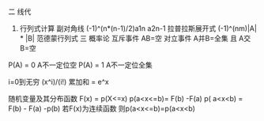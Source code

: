 二 线代
1. 行列式计算
 副对角线 (-1)^(n*(n-1)/2)a1n a2n-1
 拉普拉斯展开式 (-1)^(nm)|A| * |B|
 范德蒙行列式 
三 概率论
互斥事件 AB=空
对立事件 A并B=全集 且 A交B=空

P(A) = 0 A不一定位空
P(A) = 1 A不一定位全集

i=0到无穷 (x^i)/(i!) 累加和 = e^x


随机变量及其分布函数
F(x) = p(X<=x)
p(a<x<=b)= F(b) -F(a)
p( a<x<b) = F(b) - F(a) -p(b)
若F(x)为连续函数 则p(a<x<=b)=p(a<x<b)

